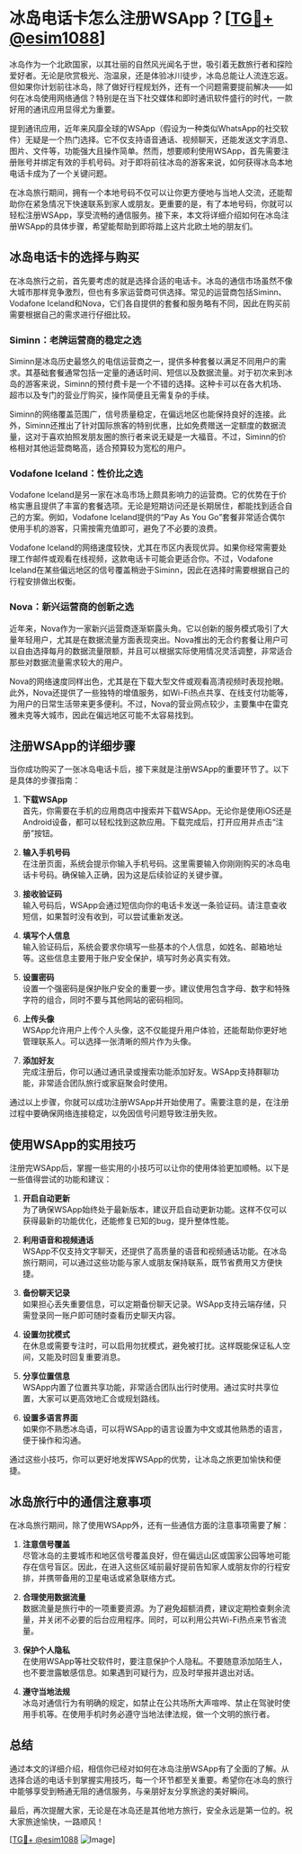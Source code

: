 # 冰岛电话卡怎么注册WSApp？[[TG💪+ @esim1088](https://t.me/s/esim1088)]

冰岛作为一个北欧国家，以其壮丽的自然风光闻名于世，吸引着无数旅行者和探险爱好者。无论是欣赏极光、泡温泉，还是体验冰川徒步，冰岛总能让人流连忘返。但如果你计划前往冰岛，除了做好行程规划外，还有一个问题需要提前解决——如何在冰岛使用网络通信？特别是在当下社交媒体和即时通讯软件盛行的时代，一款好用的通讯应用显得尤为重要。

提到通讯应用，近年来风靡全球的WSApp（假设为一种类似WhatsApp的社交软件）无疑是一个热门选择。它不仅支持语音通话、视频聊天，还能发送文字消息、图片、文件等，功能强大且操作简单。然而，想要顺利使用WSApp，首先需要注册账号并绑定有效的手机号码。对于即将前往冰岛的游客来说，如何获得冰岛本地电话卡成为了一个关键问题。

在冰岛旅行期间，拥有一个本地号码不仅可以让你更方便地与当地人交流，还能帮助你在紧急情况下快速联系到家人或朋友。更重要的是，有了本地号码，你就可以轻松注册WSApp，享受流畅的通信服务。接下来，本文将详细介绍如何在冰岛注册WSApp的具体步骤，希望能帮助到即将踏上这片北欧土地的朋友们。

## 冰岛电话卡的选择与购买

在冰岛旅行之前，首先要考虑的就是选择合适的电话卡。冰岛的通信市场虽然不像大城市那样竞争激烈，但也有多家运营商可供选择。常见的运营商包括Siminn、Vodafone Iceland和Nova，它们各自提供的套餐和服务略有不同，因此在购买前需要根据自己的需求进行仔细比较。

### Siminn：老牌运营商的稳定之选

Siminn是冰岛历史最悠久的电信运营商之一，提供多种套餐以满足不同用户的需求。其基础套餐通常包括一定量的通话时间、短信以及数据流量。对于初次来到冰岛的游客来说，Siminn的预付费卡是一个不错的选择。这种卡可以在各大机场、超市以及专门的营业厅购买，操作简便且无需复杂的手续。

Siminn的网络覆盖范围广，信号质量稳定，在偏远地区也能保持良好的连接。此外，Siminn还推出了针对国际旅客的特别优惠，比如免费赠送一定额度的数据流量，这对于喜欢拍照发朋友圈的旅行者来说无疑是一大福音。不过，Siminn的价格相对其他运营商略高，适合预算较为宽松的用户。

### Vodafone Iceland：性价比之选

Vodafone Iceland是另一家在冰岛市场上颇具影响力的运营商。它的优势在于价格实惠且提供了丰富的套餐选项。无论是短期访问还是长期居住，都能找到适合自己的方案。例如，Vodafone Iceland提供的“Pay As You Go”套餐非常适合偶尔使用手机的游客，只需按需充值即可，避免了不必要的浪费。

Vodafone Iceland的网络速度较快，尤其在市区内表现优异。如果你经常需要处理工作邮件或观看在线视频，这款电话卡可能会更适合你。不过，Vodafone Iceland在某些偏远地区的信号覆盖稍逊于Siminn，因此在选择时需要根据自己的行程安排做出权衡。

### Nova：新兴运营商的创新之选

近年来，Nova作为一家新兴运营商逐渐崭露头角。它以创新的服务模式吸引了大量年轻用户，尤其是在数据流量方面表现突出。Nova推出的无合约套餐让用户可以自由选择每月的数据流量限额，并且可以根据实际使用情况灵活调整，非常适合那些对数据流量需求较大的用户。

Nova的网络速度同样出色，尤其是在下载大型文件或观看高清视频时表现抢眼。此外，Nova还提供了一些独特的增值服务，如Wi-Fi热点共享、在线支付功能等，为用户的日常生活带来更多便利。不过，Nova的营业网点较少，主要集中在雷克雅未克等大城市，因此在偏远地区可能不太容易找到。

## 注册WSApp的详细步骤

当你成功购买了一张冰岛电话卡后，接下来就是注册WSApp的重要环节了。以下是具体的步骤指南：

1. **下载WSApp**  
   首先，你需要在手机的应用商店中搜索并下载WSApp。无论你是使用iOS还是Android设备，都可以轻松找到这款应用。下载完成后，打开应用并点击“注册”按钮。

2. **输入手机号码**  
   在注册页面，系统会提示你输入手机号码。这里需要输入你刚刚购买的冰岛电话卡号码。确保输入正确，因为这是后续验证的关键步骤。

3. **接收验证码**  
   输入号码后，WSApp会通过短信向你的电话卡发送一条验证码。请注意查收短信，如果暂时没有收到，可以尝试重新发送。

4. **填写个人信息**  
   输入验证码后，系统会要求你填写一些基本的个人信息，如姓名、邮箱地址等。这些信息主要用于账户安全保护，填写时务必真实有效。

5. **设置密码**  
   设置一个强密码是保护账户安全的重要一步。建议使用包含字母、数字和特殊字符的组合，同时不要与其他网站的密码相同。

6. **上传头像**  
   WSApp允许用户上传个人头像，这不仅能提升用户体验，还能帮助你更好地管理联系人。可以选择一张清晰的照片作为头像。

7. **添加好友**  
   完成注册后，你可以通过通讯录或搜索功能添加好友。WSApp支持群聊功能，非常适合团队旅行或家庭聚会时使用。

通过以上步骤，你就可以成功注册WSApp并开始使用了。需要注意的是，在注册过程中要确保网络连接稳定，以免因信号问题导致注册失败。

## 使用WSApp的实用技巧

注册完WSApp后，掌握一些实用的小技巧可以让你的使用体验更加顺畅。以下是一些值得尝试的功能和建议：

1. **开启自动更新**  
   为了确保WSApp始终处于最新版本，建议开启自动更新功能。这样不仅可以获得最新的功能优化，还能修复已知的bug，提升整体性能。

2. **利用语音和视频通话**  
   WSApp不仅支持文字聊天，还提供了高质量的语音和视频通话功能。在冰岛旅行期间，可以通过这些功能与家人或朋友保持联系，既节省费用又方便快捷。

3. **备份聊天记录**  
   如果担心丢失重要信息，可以定期备份聊天记录。WSApp支持云端存储，只需登录同一账户即可随时查看历史聊天内容。

4. **设置勿扰模式**  
   在休息或需要专注时，可以启用勿扰模式，避免被打扰。这样既能保证私人空间，又能及时回复重要消息。

5. **分享位置信息**  
   WSApp内置了位置共享功能，非常适合团队出行时使用。通过实时共享位置，大家可以更高效地汇合或规划路线。

6. **设置多语言界面**  
   如果你不熟悉冰岛语，可以将WSApp的语言设置为中文或其他熟悉的语言，便于操作和沟通。

通过这些小技巧，你可以更好地发挥WSApp的优势，让冰岛之旅更加愉快和便捷。

## 冰岛旅行中的通信注意事项

在冰岛旅行期间，除了使用WSApp外，还有一些通信方面的注意事项需要了解：

1. **注意信号覆盖**  
   尽管冰岛的主要城市和地区信号覆盖良好，但在偏远山区或国家公园等地可能存在信号盲区。因此，在进入这些区域前最好提前告知家人或朋友你的行程安排，并携带备用的卫星电话或紧急联络方式。

2. **合理使用数据流量**  
   数据流量是旅行中的一项重要资源。为了避免超额消费，建议定期检查剩余流量，并关闭不必要的后台应用程序。同时，可以利用公共Wi-Fi热点来节省流量。

3. **保护个人隐私**  
   在使用WSApp等社交软件时，要注意保护个人隐私。不要随意添加陌生人，也不要泄露敏感信息。如果遇到可疑行为，应及时举报并退出对话。

4. **遵守当地法规**  
   冰岛对通信行为有明确的规定，如禁止在公共场所大声喧哗、禁止在驾驶时使用手机等。在使用手机时务必遵守当地法律法规，做一个文明的旅行者。

## 总结

通过本文的详细介绍，相信你已经对如何在冰岛注册WSApp有了全面的了解。从选择合适的电话卡到掌握实用技巧，每一个环节都至关重要。希望你在冰岛的旅行中能够享受到畅通无阻的通信服务，与亲朋好友分享旅途的美好瞬间。

最后，再次提醒大家，无论是在冰岛还是其他地方旅行，安全永远是第一位的。祝大家旅途愉快，一路顺风！

[[TG💪+ @esim1088](https://t.me/s/esim1088) ![Image](https://i.postimg.cc/4NQfJmqS/Snipaste-2025-05-13-00-14-12.png)]